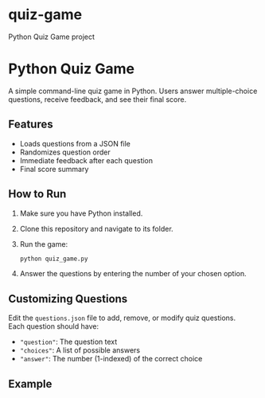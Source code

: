# quiz-game
Python Quiz Game project
# Python Quiz Game

A simple command-line quiz game in Python. Users answer multiple-choice questions, receive feedback, and see their final score.

## Features
- Loads questions from a JSON file
- Randomizes question order
- Immediate feedback after each question
- Final score summary

## How to Run

1. Make sure you have Python installed.
2. Clone this repository and navigate to its folder.
3. Run the game:

    ```bash
    python quiz_game.py
    ```

4. Answer the questions by entering the number of your chosen option.

## Customizing Questions

Edit the `questions.json` file to add, remove, or modify quiz questions.  
Each question should have:
- `"question"`: The question text
- `"choices"`: A list of possible answers
- `"answer"`: The number (1-indexed) of the correct choice

## Example
